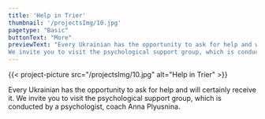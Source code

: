 ```yaml
---
title: 'Help in Trier'
thumbnail: '/projectsImg/10.jpg'
pagetype: "Basic"
buttonText: "More"
previewText: "Every Ukrainian has the opportunity to ask for help and will certainly receive it.
We invite you to visit the psychological support group, which is conducted by a psychologist, coach Anna Plyusnina."
---
```


{{< project-picture src="/projectsImg/10.jpg" alt="Help in Trier" >}}

<div class="text-center container p-6 mx-auto">
Every Ukrainian has the opportunity to ask for help and will certainly receive it.
We invite you to visit the psychological support group, which is conducted by a psychologist, coach Anna Plyusnina.
</div>

